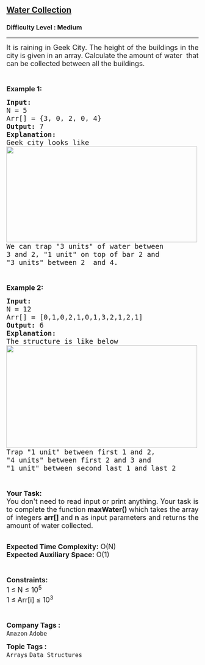 <h2><a href="https://www.geeksforgeeks.org/problems/amount-of-water1348/1">Water Collection</a></h2><h3>Difficulty Level : Medium</h3><hr><div class="problems_problem_content__Xm_eO"><p style="text-align:justify"><span style="font-size:18px">It is raining in Geek City. The height of the buildings in the city is given in&nbsp;an array.&nbsp;Calculate the amount of water &nbsp;that can be collected between all the buildings.</span></p>

<p style="text-align:justify">&nbsp;</p>

<p style="text-align:justify"><span style="font-size:18px"><strong>Example 1:</strong></span></p>

<pre><span style="font-size:18px"><strong>Input: 
</strong>N = 5
Arr[] = {3, 0, 2, 0, 4}
<strong>Output:</strong> 7
<strong>Explanation:</strong>
Geek city looks like
<img alt="" src="https://media.geeksforgeeks.org/wp-content/uploads/20200429012307/Untitled-Diagram811.png" style="height:250px; width:500px" title="Click to enlarge">
We can trap "3 units" of water between
3 and 2, "1 unit" on top of bar 2 and
"3 units" between 2  and 4. </span></pre>

<p style="text-align:justify">&nbsp;</p>

<p style="text-align:justify"><span style="font-size:18px"><strong>Example 2:</strong></span></p>

<pre><span style="font-size:18px"><strong>Input:</strong> 
N = 12
Arr[] = [0,1,0,2,1,0,1,3,2,1,2,1]
<strong>Output:</strong> 6
<strong>Explanation:</strong>
The structure is like below
<img alt="" src="https://media.geeksforgeeks.org/wp-content/uploads/20200429011707/Untitled-Diagram101.png" style="height:268px; width:500px" title="Click to enlarge">
Trap "1 unit" between first 1 and 2,
"4 units" between first 2 and 3 and
"1 unit" between second last 1 and last 2 </span>
</pre>

<p style="text-align:justify">&nbsp;</p>

<p style="text-align:justify"><span style="font-size:18px"><strong>Your Task:&nbsp;&nbsp;</strong><br>
You don't need to read input or print anything. Your task is to complete the function&nbsp;<strong>maxWater()</strong>&nbsp;which takes the array of integers&nbsp;<strong>arr[]</strong><strong>&nbsp;</strong>and<strong> n&nbsp;</strong>as input parameters and returns the amount of water collected.</span><br>
<br>
<br>
<span style="font-size:18px"><strong>Expected Time Complexity:</strong>&nbsp;O(N)<br>
<strong>Expected Auxiliary Space:</strong>&nbsp;O(1)</span></p>

<p style="text-align:justify">&nbsp;</p>

<p style="text-align:justify"><span style="font-size:18px"><strong>Constraints:</strong><br>
1 ≤ N ≤ 10<sup>5</sup><br>
1 ≤ Arr[i] ≤ 10<sup>3</sup></span></p>

<p>&nbsp;</p>
</div><p><span style=font-size:18px><strong>Company Tags : </strong><br><code>Amazon</code>&nbsp;<code>Adobe</code>&nbsp;<br><p><span style=font-size:18px><strong>Topic Tags : </strong><br><code>Arrays</code>&nbsp;<code>Data Structures</code>&nbsp;
